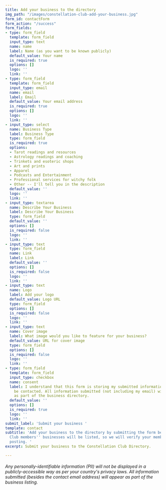 ```yaml
---
title: Add your business to the directory
img_path: "/images/constellation-club-add-your-business.jpg"
form_id: contactForm
form_action: "/success"
form_fields:
- type: form_field
  template: form_field
  input_type: text
  name: name
  label: Name (as you want to be known publicly)
  default_value: Your name
  is_required: true
  options: []
  logo: ''
  link: ''
- type: form_field
  template: form_field
  input_type: email
  name: email
  label: Email
  default_value: Your email address
  is_required: true
  options: []
  logo: ''
  link: ''
- input_type: select
  name: Business Type
  label: Business Type
  type: form_field
  is_required: true
  options:
  - Tarot readings and resources
  - Astrology readings and coaching
  - Trinkets and esoteric shops
  - Art and prints
  - Apparel
  - Podcasts and Entertainment
  - Professional services for witchy folk
  - Other -- I'll tell you in the description
  default_value: ''
  logo: ''
  link: ''
- input_type: textarea
  name: Describe Your Business
  label: Describe Your Business
  type: form_field
  default_value: ''
  options: []
  is_required: false
  logo: ''
  link: ''
- input_type: text
  type: form_field
  name: Link
  label: Link
  default_value: ''
  options: []
  is_required: false
  logo: ''
  link: ''
- input_type: text
  name: Logo
  label: Add your logo
  default_value: Logo URL
  type: form_field
  options: []
  is_required: false
  logo: ''
  link: ''
- input_type: text
  name: Cover image
  label: What image would you like to feature for your business?
  default_value: URL for cover image
  type: form_field
  options: []
  is_required: false
  logo: ''
  link: ''
- type: form_field
  template: form_field
  input_type: checkbox
  name: consent
  label: I understand that this form is storing my submitted information so I can
    be contacted. All information submitted (not including my email) will be displayed
    as part of the business directory.
  default_value: ''
  options: []
  is_required: true
  logo: ''
  link: ''
submit_label: 'Submit your business '
template: contact
subtitle: 'Add your business to the directory by submitting the form below. Only Constellation
  Club members'' businesses will be listed, so we will verify your membership before
  posting. '
excerpt: Submit your business to the Constellation Club Directory.

---
```

###### Any personally-identifiable information (PII) will not be displayed in a publicly-accessible way as per your country's privacy laws. All information submitted (besides the contact email address) will appear as part of the business listing.
